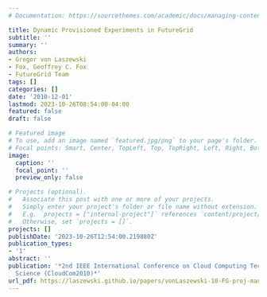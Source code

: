 ```yaml
---
# Documentation: https://sourcethemes.com/academic/docs/managing-content/

title: Dynamic Provisioned Experiments in FutureGrid
subtitle: ''
summary: ''
authors:
- Gregor von Laszewski
- Fox, Geoffrey C. Fox
- FutureGrid Team
tags: []
categories: []
date: '2010-12-01'
lastmod: 2023-10-26T08:54:00-04:00
featured: false
draft: false

# Featured image
# To use, add an image named `featured.jpg/png` to your page's folder.
# Focal points: Smart, Center, TopLeft, Top, TopRight, Left, Right, BottomLeft, Bottom, BottomRight.
image:
  caption: ''
  focal_point: ''
  preview_only: false

# Projects (optional).
#   Associate this post with one or more of your projects.
#   Simply enter your project's folder or file name without extension.
#   E.g. `projects = ["internal-project"]` references `content/project/deep-learning/index.md`.
#   Otherwise, set `projects = []`.
projects: []
publishDate: '2023-10-26T12:54:00.219880Z'
publication_types:
- '1'
abstract: ''
publication: '*2nd IEEE International Conference on Cloud Computing Technology and
  Science (CloudCom2010)*'
url_pdf: https://laszewski.github.io/papers/vonLaszewski-10-FG-proj-management.pdf
---
```

